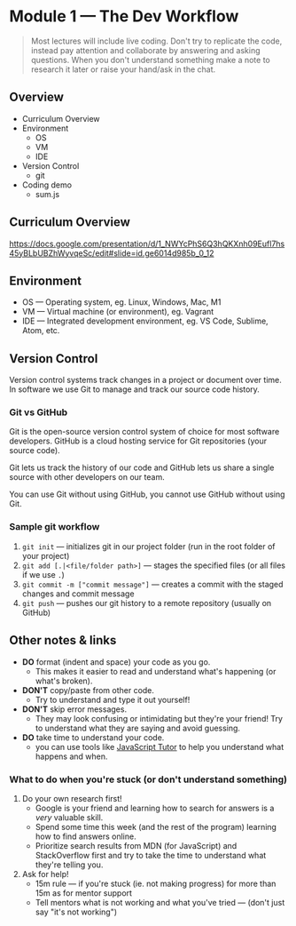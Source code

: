 # Module 1 — The Dev Workflow
> Most lectures will include live coding. Don't try to replicate the code, instead pay attention and collaborate by answering and asking questions. When you don't understand something make a note to research it later or raise your hand/ask in the chat.

## Overview
* Curriculum Overview
* Environment
    * OS
    * VM
    * IDE
* Version Control
    * git
* Coding demo
    * sum.js

## Curriculum Overview
https://docs.google.com/presentation/d/1_NWYcPhS6Q3hQKXnh09Eufl7hs45yBLbUBZhWyvqeSc/edit#slide=id.ge6014d985b_0_12

## Environment
* OS — Operating system, eg. Linux, Windows, Mac, M1
* VM — Virtual machine (or environment), eg. Vagrant
* IDE — Integrated development environment, eg. VS Code, Sublime, Atom, etc.

## Version Control
Version control systems track changes in a project or document over time. In software we use Git to manage and track our source code history.

### Git vs GitHub
Git is the open-source version control system of choice for most software developers.
GitHub is a cloud hosting service for Git repositories (your source code).

Git lets us track the history of our code and GitHub lets us share a single source with other developers on our team.

You can use Git without using GitHub, you cannot use GitHub without using Git.

### Sample git workflow
1. `git init` — initializes git in our project folder (run in the root folder of your project)
2. `git add [.|<file/folder path>]` — stages the specified files (or all files if we use `.`)
3. `git commit -m ["commit message"]` — creates a commit with the staged changes and commit message
4. `git push` — pushes our git history to a remote repository (usually on GitHub)

## Other notes & links
* **DO** format (indent and space) your code as you go.
    * This makes it easier to read and understand what's happening (or what's broken).
* **DON'T** copy/paste from other code.
    * Try to understand and type it out yourself!
* **DON'T** skip error messages.
    * They may look confusing or intimidating but they're your friend! Try to understand what they are saying and avoid guessing.
* **DO** take time to understand your code.
    * you can use tools like [JavaScript Tutor](https://pythontutor.com/javascript.html#mode=edit) to help you understand what happens and when.

### What to do when you're stuck (or don't understand something)
1. Do your own research first!
    * Google is your friend and learning how to search for answers is a *very* valuable skill.
    * Spend some time this week (and the rest of the program) learning how to find answers online.
    * Prioritize search results from MDN (for JavaScript) and StackOverflow first and try to take the time to understand what they're telling you.
2. Ask for help!
    * 15m rule — if you're stuck (ie. not making progress) for more than 15m as for mentor support
    * Tell mentors what is not working and what you've tried — (don't just say "it's not working")